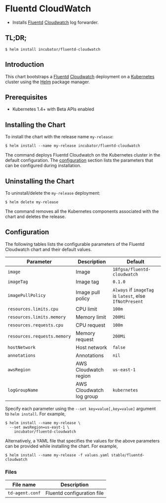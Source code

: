 # Fluentd CloudWatch

* Installs [Fluentd](https://www.fluentd.org/) [Cloudwatch](https://aws.amazon.com/cloudwatch/) log forwarder.

## TL;DR;

```console
$ helm install incubator/fluentd-cloudwatch
```

## Introduction

This chart bootstraps a [Fluentd](https://www.fluentd.org/) [Cloudwatch](https://aws.amazon.com/cloudwatch/) deployment on a [Kubernetes](http://kubernetes.io) cluster using the [Helm](https://helm.sh) package manager.

## Prerequisites

- Kubernetes 1.4+ with Beta APIs enabled

## Installing the Chart

To install the chart with the release name `my-release`:

```console
$ helm install --name my-release incubator/fluentd-cloudwatch
```

The command deploys Fluentd Cloudwatch on the Kubernetes cluster in the default configuration. The [configuration](#configuration) section lists the parameters that can be configured during installation.

## Uninstalling the Chart

To uninstall/delete the `my-release` deployment:

```console
$ helm delete my-release
```

The command removes all the Kubernetes components associated with the chart and deletes the release.

## Configuration

The following tables lists the configurable parameters of the Fluentd Cloudwatch chart and their default values.

| Parameter                  | Description                                | Default                                                    |
| -------------------------- | ------------------------------------------ | ---------------------------------------------------------- |
| `image`                    | Image                                      | `18fgsa/fluentd-cloudwatch`                                |
| `imageTag`                 | Image tag                                  | `0.1.0`                                                    |
| `imagePullPolicy`          | Image pull policy                          | `Always` if `imageTag` is `latest`, else `IfNotPresent`    |
| `resources.limits.cpu`     | CPU limit                                  | `100m`                                                     |
| `resources.limits.memory`  | Memory limit                               | `200Mi`                                                    |
| `resources.requests.cpu`   | CPU request                                | `100m`                                                     |
| `resources.requests.memory`| Memory request                             | `200Mi`                                                    |
| `hostNetwork`              | Host network                               | `false`                                                    |
| `annotations`              | Annotations                                | `nil`                                                      |
| `awsRegion`                | AWS Cloudwatch region                      | `us-east-1`                                                |
| `logGroupName`             | AWS Cloudwatch log group                   | `kubernetes`                                               |

Specify each parameter using the `--set key=value[,key=value]` argument to `helm install`. For example,

```console
$ helm install --name my-release \
  --set awsRegion=us-east-1 \
    incubator/fluentd-cloudwatch
```

Alternatively, a YAML file that specifies the values for the above parameters can be provided while installing the chart. For example,

```console
$ helm install --name my-release -f values.yaml stable/fluentd-cloudwatch
```

### Files

| File name                  | Description                                       |
|----------------------------|---------------------------------------------------|
| `td-agent.conf`             | Fluentd configuration file                        |
